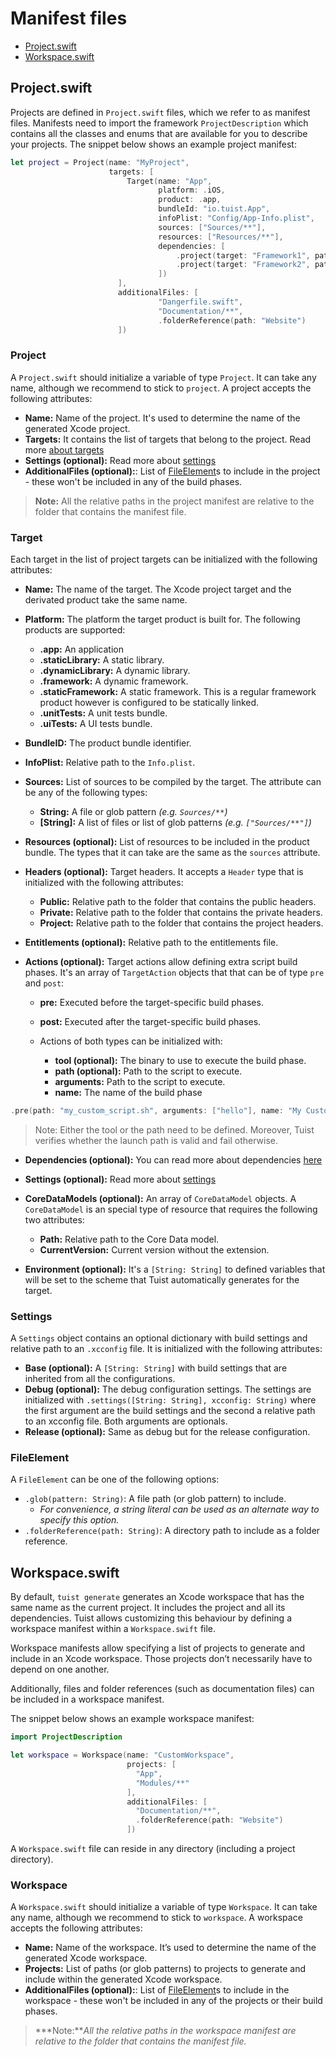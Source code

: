# Manifest files

- [Project.swift](#projectswift)
- [Workspace.swift](#workspaceswift)

## Project.swift

Projects are defined in `Project.swift` files, which we refer to as manifest files. Manifests need to import the framework `ProjectDescription` which contains all the classes and enums that are available for you to describe your projects. The snippet below shows an example project manifest:

```swift
let project = Project(name: "MyProject",
                      targets: [
                          Target(name: "App",
                                 platform: .iOS,
                                 product: .app,
                                 bundleId: "io.tuist.App",
                                 infoPlist: "Config/App-Info.plist",
                                 sources: ["Sources/**"],
                                 resources: ["Resources/**"],
                                 dependencies: [
                                     .project(target: "Framework1", path: "../Framework1"),
                                     .project(target: "Framework2", path: "../Framework2"),
                                 ])
                        ],
                        additionalFiles: [
                                 "Dangerfile.swift",
                                 "Documentation/**",
                                 .folderReference(path: "Website")
                        ])
```

### Project

A `Project.swift` should initialize a variable of type `Project`. It can take any name, although we recommend to stick to `project`. A project accepts the following attributes:

- **Name:** Name of the project. It's used to determine the name of the generated Xcode project.
- **Targets:** It contains the list of targets that belong to the project. Read more [about targets](#target)
- **Settings (optional):** Read more about [settings](#settings)
- **AdditionalFiles (optional):**: List of [FileElement](#FileElement)s to include in the project - these won't be included in any of the build phases.

> **Note:** All the relative paths in the project manifest are relative to the folder that contains the manifest file.

### Target

Each target in the list of project targets can be initialized with the following attributes:

- **Name:** The name of the target. The Xcode project target and the derivated product take the same name.
- **Platform:** The platform the target product is built for. The following products are supported:
  - **.app:** An application
  - **.staticLibrary:** A static library.
  - **.dynamicLibrary:** A dynamic library.
  - **.framework:** A dynamic framework.
  - **.staticFramework:** A static framework. This is a regular framework product however is configured to be statically linked.
  - **.unitTests:** A unit tests bundle.
  - **.uiTests:** A UI tests bundle.
- **BundleID:** The product bundle identifier.
- **InfoPlist:** Relative path to the `Info.plist`.
- **Sources:** List of sources to be compiled by the target. The attribute can be any of the following types:

  - **String:** A file or glob pattern _(e.g. `Sources/**`)_
  - **[String]:** A list of files or list of glob patterns _(e.g. `["Sources/**"]`)_

- **Resources (optional):** List of resources to be included in the product bundle. The types that it can take are the same as the `sources` attribute.
- **Headers (optional):** Target headers. It accepts a `Header` type that is initialized with the following attributes:

  - **Public:** Relative path to the folder that contains the public headers.
  - **Private:** Relative path to the folder that contains the private headers.
  - **Project:** Relative path to the folder that contains the project headers.

- **Entitlements (optional):** Relative path to the entitlements file.
- **Actions (optional):** Target actions allow defining extra script build phases. It's an array of `TargetAction` objects that that can be of type `pre` and `post`:

  - **pre:** Executed before the target-specific build phases.
  - **post:** Executed after the target-specific build phases.

  - Actions of both types can be initialized with:

    - **tool (optional):** The binary to use to execute the build phase.
    - **path (optional):** Path to the script to execute.
    - **arguments:** Path to the script to execute.
    - **name:** The name of the build phase

```swift
.pre(path: "my_custom_script.sh", arguments: ["hello"], name: "My Custom Script Phase")
```

> Note: Either the tool or the path need to be defined. Moreover, Tuist verifies whether the launch path is valid and fail otherwise.

- **Dependencies (optional):** You can read more about dependencies [here](./dependencies.md)
- **Settings (optional):** Read more about [settings](#settings)

- **CoreDataModels (optional):** An array of `CoreDataModel` objects. A `CoreDataModel` is an special type of resource that requires the following two attributes:
  - **Path:** Relative path to the Core Data model.
  - **CurrentVersion:** Current version without the extension.
- **Environment (optional):** It's a `[String: String]` to defined variables that will be set to the scheme that Tuist automatically generates for the target.

### Settings

A `Settings` object contains an optional dictionary with build settings and relative path to an `.xcconfig` file. It is initialized with the following attributes:

- **Base (optional):** A `[String: String]` with build settings that are inherited from all the configurations.
- **Debug (optional):** The debug configuration settings. The settings are initialized with `.settings([String: String], xcconfig: String)` where the first argument are the build settings and the second a relative path to an xcconfig file. Both arguments are optionals.
- **Release (optional):** Same as debug but for the release configuration.

### FileElement

A `FileElement` can be one of the following options:

- `.glob(pattern: String)`: A file path (or glob pattern) to include. 
    - *For convenience, a string literal can be used as an alternate way to specify this option.*
- `.folderReference(path: String)`: A directory path to include as a folder reference.


## Workspace.swift

By default, `tuist generate`  generates an Xcode workspace that has the same name as the current project. It includes the project and all its dependencies.  Tuist allows customizing this behaviour by defining a workspace manifest within a `Workspace.swift` file.

Workspace manifests allow specifying a list of projects to generate and include in an Xcode workspace. Those projects don’t necessarily have to depend on one another. 

Additionally, files and folder references (such as documentation files) can be included in a workspace manifest.

The snippet below shows an example workspace manifest:

```swift
import ProjectDescription

let workspace = Workspace(name: "CustomWorkspace",
                          projects: [
                            "App",
                            "Modules/**"
                          ],
                          additionalFiles: [
                            "Documentation/**",
                            .folderReference(path: "Website")
                          ])
```

A `Workspace.swift` file can reside in any directory (including a project directory).  

### Workspace

A `Workspace.swift` should initialize a variable of type `Workspace`. It can take any name, although we recommend to stick to `workspace`. A workspace accepts the following attributes:

- **Name:** Name of the workspace. It’s used to determine the name of the generated Xcode workspace.
- **Projects:** List of paths (or glob patterns) to projects to generate and include within the generated Xcode workspace.
- **AdditionalFiles (optional):**: List of [FileElement](#FileElement)s to include in the workspace - these won't be included in any of the projects or their build phases.

>***Note:***All the relative paths in the workspace manifest are relative to the folder that contains the manifest file.*

